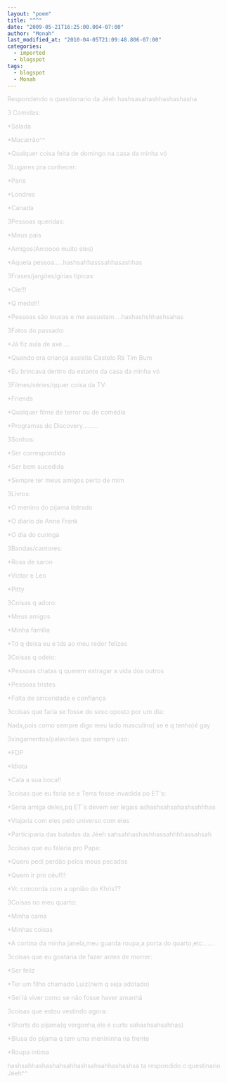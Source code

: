 ```yaml
---
layout: "poem"
title: "^^"
date: "2009-05-21T16:25:00.004-07:00"
author: "Monah"
last_modified_at: "2010-04-05T21:09:48.806-07:00"
categories:
  - imported
  - blogspot
tags:
  - blogspot
  - Monah
---
```


<span style="COLOR: rgb(204,204,204)">Respondendo o questionario da Jéeh hashsasahashhashashasha

</span><span style="COLOR: rgb(204,204,204)">

</span><span style="COLOR: rgb(204,204,204)">3 Comidas:

</span><span style="COLOR: rgb(204,204,204)">*Salada

</span><span style="COLOR: rgb(204,204,204)">*Macarrão^^

</span><span style="COLOR: rgb(204,204,204)">*Qualquer coisa feita de domingo na casa da minha vó

</span><span style="COLOR: rgb(204,204,204)">

</span><span style="COLOR: rgb(204,204,204)">3Lugares pra conhecer:

</span><span style="COLOR: rgb(204,204,204)">*Paris

</span><span style="COLOR: rgb(204,204,204)">*Londres

</span><span style="COLOR: rgb(204,204,204)">*Canada

</span><span style="COLOR: rgb(204,204,204)">

</span><span style="COLOR: rgb(204,204,204)">3Pessoas queridas:

</span><span style="COLOR: rgb(204,204,204)">*Meus pais

</span><span style="COLOR: rgb(204,204,204)">*Amigos(Amoooo muito eles)

</span><span style="COLOR: rgb(204,204,204)">*Aquela pessoa.....hashsahhasssahhasashhas

</span><span style="COLOR: rgb(204,204,204)">

</span><span style="COLOR: rgb(204,204,204)">3Frases/jargões/gírias típicas:

</span><span style="COLOR: rgb(204,204,204)">*Oie!!!

</span><span style="COLOR: rgb(204,204,204)">*Q medo!!!

</span><span style="COLOR: rgb(204,204,204)">*Pessoas são loucas e me assustam....hashashshhashsahas

</span><span style="COLOR: rgb(204,204,204)">

</span><span style="COLOR: rgb(204,204,204)">3Fatos do passado:

</span><span style="COLOR: rgb(204,204,204)">*Já fiz aula de axé.....

</span><span style="COLOR: rgb(204,204,204)">*Quando era criança assistia Castelo Rá Tim Bum

</span><span style="COLOR: rgb(204,204,204)">*Eu brincava dentro da estante da casa da minha vó

</span><span style="COLOR: rgb(204,204,204)">

</span><span style="COLOR: rgb(204,204,204)">3Filmes/séries/qquer coisa da TV:

</span><span style="COLOR: rgb(204,204,204)">*Friends

</span><span style="COLOR: rgb(204,204,204)">*Qualquer filme de terror ou de comédia

</span><span style="COLOR: rgb(204,204,204)">*Programas do Discovery.........

</span><span style="COLOR: rgb(204,204,204)">

</span><span style="COLOR: rgb(204,204,204)">3Sonhos:

</span><span style="COLOR: rgb(204,204,204)">*Ser correspondida

</span><span style="COLOR: rgb(204,204,204)">*Ser bem sucedida

</span><span style="COLOR: rgb(204,204,204)">*Sempre ter meus amigos perto de mim

</span><span style="COLOR: rgb(204,204,204)">

</span><span style="COLOR: rgb(204,204,204)">3Livros:

</span><span style="COLOR: rgb(204,204,204)">*O menino do pijama listrado

</span><span style="COLOR: rgb(204,204,204)">*O diario de Anne Frank

</span><span style="COLOR: rgb(204,204,204)">*O dia do curinga

</span><span style="COLOR: rgb(204,204,204)">

</span><span style="COLOR: rgb(204,204,204)">3Bandas/cantores:

</span><span style="COLOR: rgb(204,204,204)">*Rosa de saron

</span><span style="COLOR: rgb(204,204,204)">*Victor e Leo

</span><span style="COLOR: rgb(204,204,204)">*Pitty

</span><span style="COLOR: rgb(204,204,204)">

</span><span style="COLOR: rgb(204,204,204)">3Coisas q adoro:

</span><span style="COLOR: rgb(204,204,204)">*Meus amigos

</span><span style="COLOR: rgb(204,204,204)">*Minha família

</span><span style="COLOR: rgb(204,204,204)">*Td q deixa eu e tds ao meu redor felizes

</span><span style="COLOR: rgb(204,204,204)">

</span><span style="COLOR: rgb(204,204,204)">3Coisas q odeio:

</span><span style="COLOR: rgb(204,204,204)">*Pessoas chatas q querem estragar a vida dos outros

</span><span style="COLOR: rgb(204,204,204)">*Pessoas tristes

</span><span style="COLOR: rgb(204,204,204)">*Falta de sinceridade e confiança

</span><span style="COLOR: rgb(204,204,204)">

</span><span style="COLOR: rgb(204,204,204)">3coisas que faria se fosse do sexo oposto por um dia:

</span><span style="COLOR: rgb(204,204,204)">Nada,pois como sempre digo meu lado masculino( se é q tenho)é gay

</span><span style="COLOR: rgb(204,204,204)">

</span><span style="COLOR: rgb(204,204,204)">3xingamentos/palavrões que sempre uso:

</span><span style="COLOR: rgb(204,204,204)">*FDP

</span><span style="COLOR: rgb(204,204,204)">*Idiota

</span><span style="COLOR: rgb(204,204,204)">*Cala a sua boca!!

</span><span style="COLOR: rgb(204,204,204)">

</span><span style="COLOR: rgb(204,204,204)">3coisas que eu faria se a Terra fosse invadida po ET's:

</span><span style="COLOR: rgb(204,204,204)">*Seria amiga deles,pq ET´s devem ser legais ashashsahsahashsahhhas

</span><span style="COLOR: rgb(204,204,204)">*Viajaria com eles pelo universo com eles

</span><span style="COLOR: rgb(204,204,204)">*Participaria das baladas da Jéeh sahsahhashashhassahhhhassahsah

</span><span style="COLOR: rgb(204,204,204)">

</span><span style="COLOR: rgb(204,204,204)">3coisas que eu falaria pro Papa:

</span><span style="COLOR: rgb(204,204,204)">*Quero pedi perdão pelos meus pecados

</span><span style="COLOR: rgb(204,204,204)">*Quero ir pro céu!!!!

</span><span style="COLOR: rgb(204,204,204)">*Vc concorda com a opnião do Khris??

</span><span style="COLOR: rgb(204,204,204)">

</span><span style="COLOR: rgb(204,204,204)">3Coisas no meu quarto:

</span><span style="COLOR: rgb(204,204,204)">*Minha cama

</span><span style="COLOR: rgb(204,204,204)">*Minhas coisas

</span><span style="COLOR: rgb(204,204,204)">*A cortina da minha janela,meu guarda roupa,a porta do quarto,etc.......

</span><span style="COLOR: rgb(204,204,204)">

</span><span style="COLOR: rgb(204,204,204)">3coisas que eu gostaria de fazer antes de morrer:

</span><span style="COLOR: rgb(204,204,204)">*Ser feliz

</span><span style="COLOR: rgb(204,204,204)">*Ter um filho chamado Luiz(nem q seja adotado)

</span><span style="COLOR: rgb(204,204,204)">*Sei lá viver como se não fosse haver amanhã

</span><span style="COLOR: rgb(204,204,204)">

</span><span style="COLOR: rgb(204,204,204)">3coisas que estou vestindo agora:

</span><span style="COLOR: rgb(204,204,204)">*Shorts do pijama(q vergonha,ele é curto sahashsahsahhas)

</span><span style="COLOR: rgb(204,204,204)">*Blusa do pijama q tem uma menininha na frente

</span><span style="COLOR: rgb(204,204,204)">*Roupa intima

</span><span style="COLOR: rgb(204,204,204)">

</span><span style="COLOR: rgb(204,204,204)">hashsahhashashahsahhashsahsahhashashsa ta respondido o questinario Jéeh^^</span>